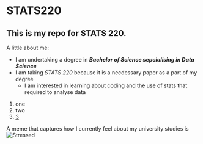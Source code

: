 # **STATS220**

## This is my repo for STATS 220. 

A little about me:

+ I am undertaking a degree in ***Bachelor of Science sepcialising in Data Science***
+ I am taking *STATS 220* because it is a necdessary paper as a part of my degree
  + I am interested in learning about coding and the use of stats that required to analyse data

1. one
2. two
3. [3](https://www.threenow.co.nz/)

A meme that captures how I currently feel about my university studies is ![Stressed]([[https://www.google.com/url?sa=i&url=https%3A%2F%2Fwww.pinterest.com%2Fpin%2F852235929462617933%2F&psig=AOvVaw2hwbfNCDZLhVujnniBK1uH&ust=1742346445888000&source=images&cd=vfe&opi=89978449&ved=0CBMQjRxqFwoTCLCTn724kowDFQAAAAAdAAAAABAK](https://i.pinimg.com/originals/6c/f3/08/6cf3080187f22645ce0cbfe33889af9a.gif)](https://tenor.com/view/omg-shocked-scared-oh-no-penguin-gif-16744789150241322320))
